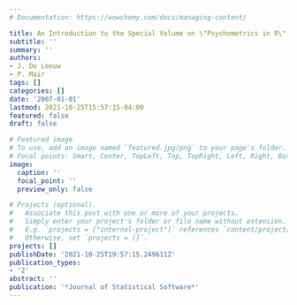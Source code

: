 ```yaml
---
# Documentation: https://wowchemy.com/docs/managing-content/

title: An Introduction to the Special Volume on \"Psychometrics in R\"
subtitle: ''
summary: ''
authors:
- J. De Leeuw
- P. Mair
tags: []
categories: []
date: '2007-01-01'
lastmod: 2021-10-25T15:57:15-04:00
featured: false
draft: false

# Featured image
# To use, add an image named `featured.jpg/png` to your page's folder.
# Focal points: Smart, Center, TopLeft, Top, TopRight, Left, Right, BottomLeft, Bottom, BottomRight.
image:
  caption: ''
  focal_point: ''
  preview_only: false

# Projects (optional).
#   Associate this post with one or more of your projects.
#   Simply enter your project's folder or file name without extension.
#   E.g. `projects = ["internal-project"]` references `content/project/deep-learning/index.md`.
#   Otherwise, set `projects = []`.
projects: []
publishDate: '2021-10-25T19:57:15.249611Z'
publication_types:
- '2'
abstract: ''
publication: '*Journal of Statistical Software*'
---
```


